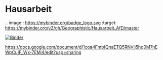 # Hausarbeit
.. image:: https://mybinder.org/badge_logo.svg
 :target: https://mybinder.org/v2/gh/Geographistic/Hausarbeit_AfD/master
 
 [![Binder](https://mybinder.org/badge_logo.svg)](https://mybinder.org/v2/gh/Geographistic/Hausarbeit_AfD/master)

https://docs.google.com/document/d/1coa4FmbIQnaETQ5RNVjj5hq0M7nEWpCuIF_Wx-7EMi4/edit?usp=sharing
